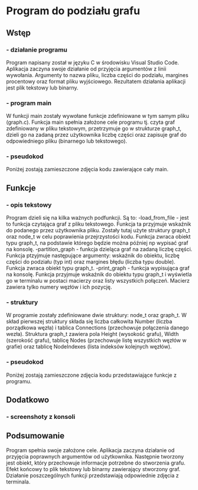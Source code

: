 # Program do podziału grafu
## Wstęp 
### - działanie programu
Program napisany został w języku C w środowisku Visual Studio Code. Aplikacja zaczyna swoje działanie od przyjęcia argumentów z linii wywołania. Argumenty to nazwa pliku, liczba części do podziału, margines procentowy oraz format pliku wyjściowego. Rezultatem działania aplikacji jest plik tekstowy lub binarny.
### - program main
W funkcji main zostały wywołane funkcje zdefiniowane w tym samym pliku (graph.c). Funkcja main spełnia założone cele programu tj. czyta graf zdefiniowany w pliku tekstowym, przetrzymuje go w strukturze graph_t, dzieli go na zadaną przez użytkownika liczbę części oraz zapisuje graf do odpowiedniego pliku (binarnego lub tekstowego).
### - pseudokod
Poniżej zostają zamieszczone zdjęcia kodu zawierające cały main.
## Funkcje
### - opis tekstowy
Program dzieli się na kilka ważnych podfunkcji. Są to:
 -load_from_file - jest to funkcja czytająca graf z pliku tekstowego. Funkcja ta przyjmuje wskaźnik do podanego przez użytkownika pliku. Zostały tutaj użyte struktury graph_t oraz node_t w celu poprawienia przejrzystości kodu. Funkcja zwraca obiekt typu graph_t, na podstawie którego będzie można później np wypisać graf na konsolę.
 -partition_graph - funkcja dzieląca graf na zadaną liczbę części. Funkcja ptzyjmuje następujące argumenty: wskaźnik do obiektu, liczbę części do podziału (typ int) oraz margines błędu (liczba typu double). Funkcja zwraca obiekt typu graph_t.
 -print_graph - funkcja wypisująca graf na konsolę. Funkcja przyjmuje wskaźnik do obiektu typu graph_t i wyświetla go w terminalu w postaci macierzy oraz listy wszystkich połączeń. Macierz zawiera tylko numery węzłów i ich pozycję.
### - struktury
W programie zostały zdefiniowane dwie struktury: node_t oraz graph_t. W skład pierwszej struktury składa się liczba całkowita Number (liczba porządkowa węzła) i tablica Connections (przechowuje połączenia danego wezła). Struktura graph_t zawiera pola Height (wysokość grafu), Width (szerokość grafu), tablicę Nodes (przechowuje listę wszystkich węzłów w grafie) oraz tablicę NodeIndexes (lista indeksów kolejnych węzłów).
### - pseudokod
Poniżej zostają zamieszczone zdjęcia kodu przedstawiające funkcje z programu.
## Dodatkowo
### - screenshoty z konsoli
## Podsumowanie
Program spełnia swoje założone cele. Aplikacja zaczyna działanie od przyjęcia poprawnych argumentów od użytkownika. Następnie tworzony jest obiekt, który przechowuje informacje potrzebne do stworzenia grafu. Efekt końcowy to plik tekstowy lub binarny zawierający stworzony graf. Działanie poszczególnych funkcji przedstawiają odpowiednie zdjęcia z terminala.

